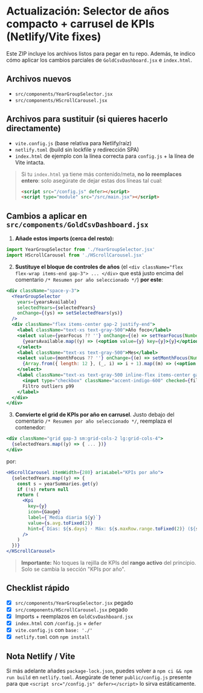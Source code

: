 # Actualización: Selector de años compacto + carrusel de KPIs (Netlify/Vite fixes)

Este ZIP incluye los archivos listos para pegar en tu repo. Además, te indico cómo aplicar los cambios parciales de `GoldCsvDashboard.jsx` e `index.html`.

## Archivos nuevos
- `src/components/YearGroupSelector.jsx`
- `src/components/HScrollCarousel.jsx`

## Archivos para sustituir (si quieres hacerlo directamente)
- `vite.config.js` (base relativa para Netlify/raíz)
- `netlify.toml` (build sin lockfile y redirección SPA)
- `index.html` de ejemplo con la línea correcta para `config.js` + la línea de Vite intacta.

> Si tu `index.html` ya tiene más contenido/meta, **no lo reemplaces entero**: solo asegúrate de dejar estas dos líneas tal cual:
>
> ```html
> <script src="/config.js" defer></script>
> <script type="module" src="/src/main.jsx"></script>
> ```

## Cambios a aplicar en `src/components/GoldCsvDashboard.jsx`

1) **Añade estos imports (cerca del resto):**
```js
import YearGroupSelector from './YearGroupSelector.jsx'
import HScrollCarousel from './HScrollCarousel.jsx'
```

2) **Sustituye el bloque de controles de años** (el `<div className="flex flex-wrap items-end gap-3"> ... </div>` que está justo encima del comentario `/* Resumen por año seleccionado */`) **por este**:
```jsx
<div className="space-y-3">
  <YearGroupSelector
    years={yearsAvailable}
    selectedYears={selectedYears}
    onChange={(ys) => setSelectedYears(ys)}
  />
  <div className="flex items-center gap-2 justify-end">
    <label className="text-xs text-gray-500">Año foco</label>
    <select value={yearFocus ?? ''} onChange={(e) => setYearFocus(Number(e.target.value))} className="px-2 py-1.5 rounded-md border text-sm">
      {yearsAvailable.map((y) => (<option value={y} key={y}>{y}</option>))}
    </select>
    <label className="text-xs text-gray-500">Mes</label>
    <select value={monthFocus ?? ''} onChange={(e) => setMonthFocus(Number(e.target.value))} className="px-2 py-1.5 rounded-md border text-sm">
      {Array.from({ length: 12 }, (_, i) => i + 1).map((m) => (<option key={m} value={m}>{String(m).padStart(2, '0')}</option>))}
    </select>
    <label className="text-xs text-gray-500 inline-flex items-center gap-1">
      <input type="checkbox" className="accent-indigo-600" checked={filterOutliers} onChange={(e) => setFilterOutliers(e.target.checked)} />
      Filtro outliers p99
    </label>
  </div>
</div>
```

3) **Convierte el grid de KPIs por año en carrusel**. Justo debajo del comentario `/* Resumen por año seleccionado */`, reemplaza el contenedor:
```jsx
<div className="grid gap-3 sm:grid-cols-2 lg:grid-cols-4">
  {selectedYears.map((y) => { ... })}
</div>
```
por:
```jsx
<HScrollCarousel itemWidth={280} ariaLabel="KPIs por año">
  {selectedYears.map((y) => {
    const s = yearSummaries.get(y)
    if (!s) return null
    return (
      <Kpi
        key={y}
        icon={Gauge}
        label={`Media diaria ${y}`}
        value={s.avg.toFixed(2)}
        hint={`Días: ${s.days} · Máx: ${s.maxRow.range.toFixed(2)} (${s.maxRow.date.toISOString().slice(0,10)})`}
      />
    )
  })}
</HScrollCarousel>
```

> **Importante:** No toques la rejilla de KPIs del **rango activo** del principio. Solo se cambia la sección "KPIs por año".

## Checklist rápido
- [x] `src/components/YearGroupSelector.jsx` pegado
- [x] `src/components/HScrollCarousel.jsx` pegado
- [x] Imports + reemplazos en `GoldCsvDashboard.jsx`
- [x] `index.html` con `/config.js` + `defer`
- [x] `vite.config.js` con `base: './'`
- [x] `netlify.toml` con `npm install`

## Nota Netlify / Vite
Si más adelante añades `package-lock.json`, puedes volver a `npm ci && npm run build` en `netlify.toml`.
Asegúrate de tener `public/config.js` presente para que `<script src="/config.js" defer></script>` lo sirva estáticamente.
